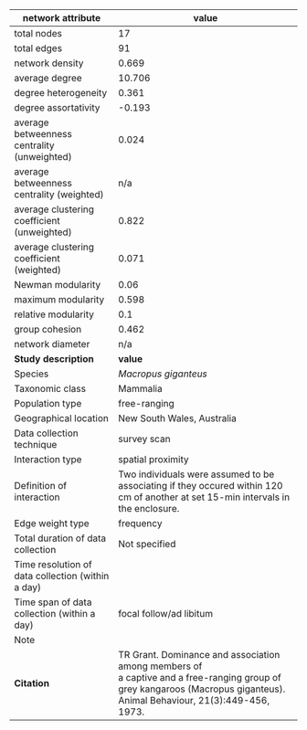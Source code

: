 network attribute|value
---|---
total nodes|17
total edges|91
network density|0.669
average degree|10.706
degree heterogeneity|0.361
degree assortativity|-0.193
average betweenness centrality (unweighted)|0.024
average betweenness centrality (weighted)|n/a
average clustering coefficient (unweighted)|0.822
average clustering coefficient (weighted)|0.071
Newman modularity|0.06
maximum modularity|0.598
relative modularity|0.1
group cohesion|0.462
network diameter|n/a
**Study description**|**value**
Species|*Macropus giganteus*
Taxonomic class|Mammalia
Population type|free-ranging
Geographical location|New South Wales, Australia
Data collection technique|survey scan
Interaction type|spatial proximity
Definition of interaction|Two individuals were assumed to be associating if they occured within 120 cm of another at set 15-min intervals in the enclosure.
Edge weight type|frequency
Total duration of data collection|Not specified
Time resolution of data collection (within a day)|
Time span of data collection (within a day)|focal follow/ad libitum
Note|
**Citation** | TR Grant. Dominance and association among members of <br> a captive and a free-ranging group of <br> grey kangaroos (Macropus giganteus). Animal Behaviour, 21(3):449-456, <br> 1973.